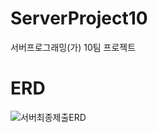 # ServerProject10
서버프로그래밍(가) 10팀 프로젝트

# ERD
![서버최종제출ERD](https://github.com/thisischeese/flaskProject10/assets/80524511/6fe227ef-e088-4742-b400-1c40f9d994b8)


